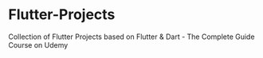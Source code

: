 # Flutter-Projects
Collection of Flutter Projects based on Flutter & Dart - The Complete Guide Course on Udemy
